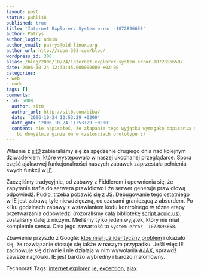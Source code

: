 ```yaml
---
layout: post
status: publish
published: true
title: 'Internet Explorer: System error -1072896658'
author: Patrys
author_login: admin
author_email: patrys@pld-linux.org
author_url: http://room-303.com/blog/
wordpress_id: 300
alias: /blog/2006/10/24/internet-explorer-system-error-1072896658/
date: 2006-10-24 12:39:45.000000000 +02:00
categories:
- web
- code
tags: []
comments:
- id: 5008
  author: sit0
  author_url: http://sit0.com/biba/
  date: '2006-10-24 12:53:29 +0200'
  date_gmt: '2006-10-24 11:53:29 +0200'
  content: nie napisałeś, że złapanie tego wyjątku wymagało dopisania obsługi onException
    bo domyślnie ginie on w czeluściach prototype ;)
---
```

<p>Właśnie z <a href="http://sitnick.blogspot.com/">sit0</a> zabieraliśmy się za spędzenie drugiego dnia nad kolejnym dziwadełkiem, które występowało w naszej ukochanej przeglądarce. Spora część ajaksowej funkcjonalności naszych zabawek zaprzestała pełnienia swych funkcji w <abbr title="Internet Explorerze">IE</abbr>.</p>

<p>Zaczęliśmy tradycyjnie, od zabawy z Fiddlerem i upewnienia się, że zapytanie trafia do serwera prawidłowo i że serwer generuje prawidłową odpowiedź. Pudło, trzeba pobawić się z <abbr title="JavaScriptem">JS</abbr>. Debugowanie tego ostatniego w <abbr>IE</abbr> jest zabawą tyle niewdzięczną, co czasami graniczącą z absurdem. Po kilku godzinach zabawy z wstawianiem kodu kontrolnego w różne etapy przetwarzania odpowiedzi (rozoraliśmy całą bibliotekę <a href="http://script.aculo.us/">script.aculo.us</a>), zostaliśmy dalej z niczym. Mieliśmy tylko jeden wyjątek, który nie miał kompletnie sensu. Cała jego zawartość to <code>System error -1072896658</code>.</p>

<p>Zbawienie przyszło z Google: <a href="http://www.panoramio.com/blog/explorer-system-error-1072896658/">ktoś miał już identyczny problem</a> i okazało się, że rozwiązanie stosuje się także w naszym przypadku. Jeśli więc <abbr>IE</abbr> zachowuje się dziwnie i nie działają w nim wywołania <abbr title="Asynchronous JavaScript And XML">AJAX</abbr>, sprawdź zawsze nagłówki. <abbr>IE</abbr> jest bardzo wybredny i bardzo małomówny.</p>

Technorati Tags: <a href="http://technorati.com/tag/internet explorer" rel="tag">internet explorer</a>, <a href="http://technorati.com/tag/ie" rel="tag">ie</a>, <a href="http://technorati.com/tag/exception" rel="tag">exception</a>, <a href="http://technorati.com/tag/ajax" rel="tag">ajax</a>
